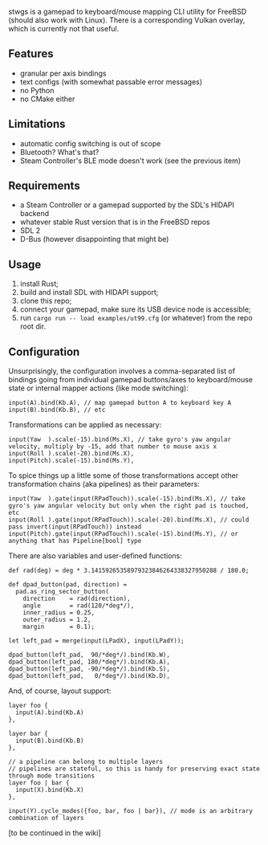 stwgs is a gamepad to keyboard/mouse mapping CLI utility for FreeBSD (should also work with Linux).
There is a corresponding Vulkan overlay, which is currently not that useful.

## Features

- granular per axis bindings
- text configs (with somewhat passable error messages)
- no Python
- no CMake either

## Limitations

- automatic config switching is out of scope
- Bluetooth? What's that?
- Steam Controller's BLE mode doesn't work (see the previous item)

## Requirements

- a Steam Controller or a gamepad supported by the SDL's HIDAPI backend
- whatever stable Rust version that is in the FreeBSD repos
- SDL 2
- D-Bus (however disappointing that might be)

## Usage

1. install Rust;
2. build and install SDL with HIDAPI support;
3. clone this repo;
4. connect your gamepad, make sure its USB device node is accessible;
5. run `cargo run -- load examples/ut99.cfg` (or whatever) from the repo root dir.

## Configuration

Unsurprisingly, the configuration involves a comma-separated list of bindings
going from individual gamepad buttons/axes to keyboard/mouse state or
internal mapper actions (like mode switching):
```
input(A).bind(Kb.A), // map gamepad button A to keyboard key A
input(B).bind(Kb.B), // etc
```

Transformations can be applied as necessary:
```
input(Yaw  ).scale(-15).bind(Ms.X), // take gyro's yaw angular velocity, multiply by -15, add that number to mouse axis x
input(Roll ).scale(-20).bind(Ms.X),
input(Pitch).scale(-15).bind(Ms.Y),
```

To spice things up a little some of those transformations accept other
transformation chains (aka pipelines) as their parameters:
```
input(Yaw  ).gate(input(RPadTouch)).scale(-15).bind(Ms.X), // take gyro's yaw angular velocity but only when the right pad is touched, etc
input(Roll ).gate(input(RPadTouch)).scale(-20).bind(Ms.X), // could pass invert(input(RPadTouch)) instead
input(Pitch).gate(input(RPadTouch)).scale(-15).bind(Ms.Y), // or anything that has Pipeline[bool] type
```

There are also variables and user-defined functions:
```
def rad(deg) = deg * 3.14159265358979323846264338327950288 / 180.0;

def dpad_button(pad, direction) =
  pad.as_ring_sector_button(
    direction    = rad(direction),
    angle        = rad(120/*deg*/),
    inner_radius = 0.25,
    outer_radius = 1.2,
    margin       = 0.1);

let left_pad = merge(input(LPadX), input(LPadY));

dpad_button(left_pad,  90/*deg*/).bind(Kb.W),
dpad_button(left_pad, 180/*deg*/).bind(Kb.A),
dpad_button(left_pad, -90/*deg*/).bind(Kb.S),
dpad_button(left_pad,   0/*deg*/).bind(Kb.D),
```

And, of course, layout support:
```
layer foo {
  input(A).bind(Kb.A)
},

layer bar {
  input(B).bind(Kb.B)
},

// a pipeline can belong to multiple layers
// pipelines are stateful, so this is handy for preserving exact state through mode transitions
layer foo | bar {
  input(X).bind(Kb.X)
},

input(Y).cycle_modes({foo, bar, foo | bar}), // mode is an arbitrary combination of layers
```

[to be continued in the wiki]
